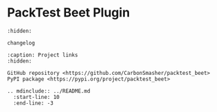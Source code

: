 # PackTest Beet Plugin

```{toctree}
:hidden:

changelog
```

```{toctree}
:caption: Project links
:hidden:

GitHub repository <https://github.com/CarbonSmasher/packtest_beet>
PyPI package <https://pypi.org/project/packtest_beet>
```

```{eval-rst}
.. mdinclude:: ../README.md
  :start-line: 10
  :end-line: -3
```
